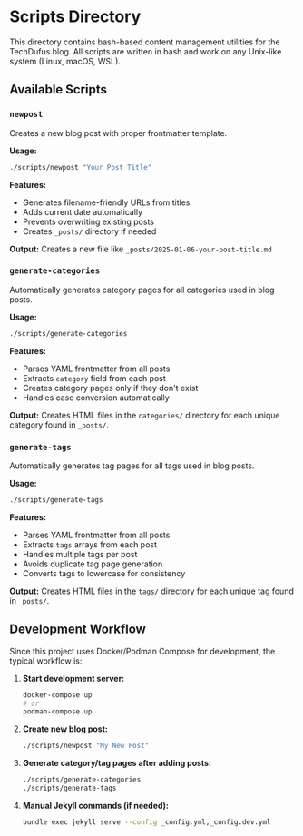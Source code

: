 # Scripts Directory

This directory contains bash-based content management utilities for the TechDufus blog. All scripts are written in bash and work on any Unix-like system (Linux, macOS, WSL).

## Available Scripts

### `newpost`
Creates a new blog post with proper frontmatter template.

**Usage:**
```bash
./scripts/newpost "Your Post Title"
```

**Features:**
- Generates filename-friendly URLs from titles
- Adds current date automatically
- Prevents overwriting existing posts
- Creates `_posts/` directory if needed

**Output:** Creates a new file like `_posts/2025-01-06-your-post-title.md`

### `generate-categories`
Automatically generates category pages for all categories used in blog posts.

**Usage:**
```bash
./scripts/generate-categories
```

**Features:**
- Parses YAML frontmatter from all posts
- Extracts `category` field from each post
- Creates category pages only if they don't exist
- Handles case conversion automatically

**Output:** Creates HTML files in the `categories/` directory for each unique category found in `_posts/`.

### `generate-tags`
Automatically generates tag pages for all tags used in blog posts.

**Usage:**
```bash
./scripts/generate-tags
```

**Features:**
- Parses YAML frontmatter from all posts
- Extracts `tags` arrays from each post
- Handles multiple tags per post
- Avoids duplicate tag page generation
- Converts tags to lowercase for consistency

**Output:** Creates HTML files in the `tags/` directory for each unique tag found in `_posts/`.

## Development Workflow

Since this project uses Docker/Podman Compose for development, the typical workflow is:

1. **Start development server:**
   ```bash
   docker-compose up
   # or
   podman-compose up
   ```

2. **Create new blog post:**
   ```bash
   ./scripts/newpost "My New Post"
   ```

3. **Generate category/tag pages after adding posts:**
   ```bash
   ./scripts/generate-categories
   ./scripts/generate-tags
   ```

4. **Manual Jekyll commands (if needed):**
   ```bash
   bundle exec jekyll serve --config _config.yml,_config.dev.yml
   ```
